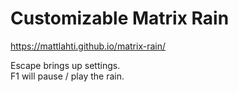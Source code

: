 # Customizable Matrix Rain
https://mattlahti.github.io/matrix-rain/

Escape brings up settings.<br>
F1 will pause / play the rain.
